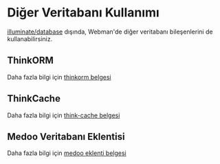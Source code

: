 # Diğer Veritabanı Kullanımı
[illuminate/database](https://github.com/illuminate/database) dışında, Webman'de diğer veritabanı bileşenlerini de kullanabilirsiniz.

## ThinkORM
Daha fazla bilgi için [thinkorm belgesi](thinkorm.md)

## ThinkCache
Daha fazla bilgi için [think-cache belgesi](thinkcache.md)

## Medoo Veritabanı Eklentisi
Daha fazla bilgi için [medoo eklenti belgesi](../db/medoo.md)
